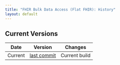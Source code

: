 ```yaml
---
title: "FHIR Bulk Data Access (Flat FHIR): History"
layout: default
---
```


## Current Versions

| Date | Version  | Changes |
|------|----------|---------|
| Current | [last commit](https://github.com/smart-on-fhir/fhir-bulk-data-docs/) | Current  build |
